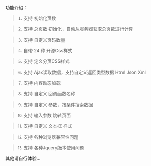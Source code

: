 功能介绍：

> ⒈ 支持 初始化页数

> ⒉ 支持 总页数 初始化，自动从服务器获取总页数进行计算

> ⒊ 支持 自定义页码数量

> ⒋ 自带 24 种 开源Css样式

> ⒌ 支持 定义分页CSS样式

> ⒍ 支持 Ajax读取数据，支持自定义返回类型数据 Html Json Xml

> ⒎ 支持 内容动态加载

> ⒏ 支持 自定义 回调函数名称

> ⒐ 支持 自定义 参数，按条件搜索数据

> ⒑ 支持 输入参数 跳转页面

> ⒒ 支持 自定义 文本框 样式

> ⒓ 支持 各种浏览器兼容性问题

> ⒔ 支持 各种Jquery版本使用问题

其他请自行体验...